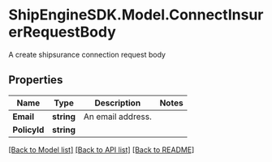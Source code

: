 # ShipEngineSDK.Model.ConnectInsurerRequestBody
A create shipsurance connection request body

## Properties

Name | Type | Description | Notes
------------ | ------------- | ------------- | -------------
**Email** | **string** | An email address. | 
**PolicyId** | **string** |  | 

[[Back to Model list]](../../README.md#documentation-for-models) [[Back to API list]](../../README.md#documentation-for-api-endpoints) [[Back to README]](../../README.md)


